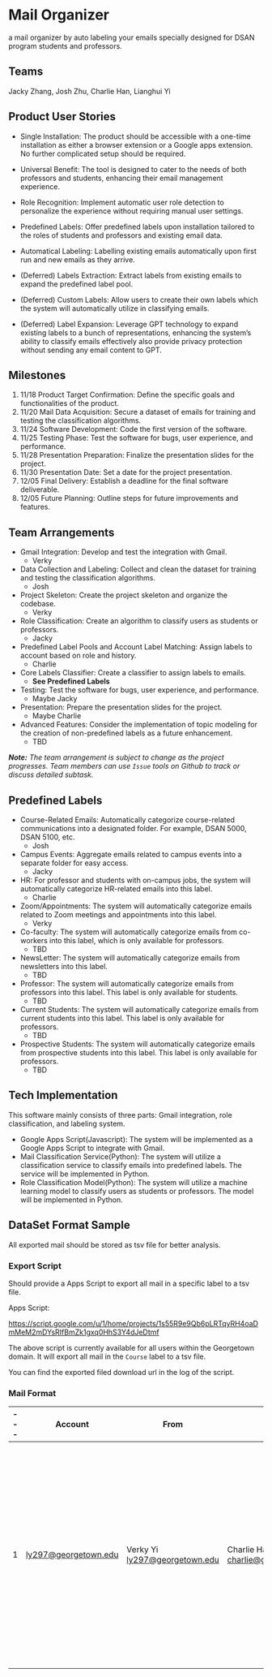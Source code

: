 # Mail Organizer

a mail organizer by auto labeling your emails specially designed for DSAN program students and professors.

## Teams

Jacky Zhang, Josh Zhu, Charlie Han, Lianghui Yi

## Product User Stories

- Single Installation: The product should be accessible with a one-time installation as either a browser extension or a Google apps extension. No further complicated setup should be required.

- Universal Benefit: The tool is designed to cater to the needs of both professors and students, enhancing their email management experience.

- Role Recognition: Implement automatic user role detection to personalize the experience without requiring manual user settings.

- Predefined Labels: Offer predefined labels upon installation tailored to the roles of students and professors and existing email data.

- Automatical Labeling: Labelling existing emails automatically upon first run and new emails as they arrive.

- (Deferred) Labels Extraction: Extract labels from existing emails to expand the predefined label pool.

- (Deferred) Custom Labels: Allow users to create their own labels which the system will automatically utilize in classifying emails.

- (Deferred) Label Expansion: Leverage GPT technology to expand existing labels to a bunch of representations, enhancing the system’s ability to classify emails effectively also provide privacy protection without sending any email content to GPT.

## Milestones

1. 11/18 Product Target Confirmation: Define the specific goals and functionalities of the product.
2. 11/20 Mail Data Acquisition: Secure a dataset of emails for training and testing the classification algorithms.
3. 11/24 Software Development: Code the first version of the software.
4. 11/25 Testing Phase: Test the software for bugs, user experience, and performance.  
5. 11/28 Presentation Preparation: Finalize the presentation slides for the project. 
6. 11/30 Presentation Date: Set a date for the project presentation. 
7. 12/05 Final Delivery: Establish a deadline for the final software deliverable. 
8. 12/05 Future Planning: Outline steps for future improvements and features.

## Team Arrangements

- Gmail Integration: Develop and test the integration with Gmail.
  - Verky
- Data Collection and Labeling: Collect and clean the dataset for training and testing the classification algorithms.
  - Josh
- Project Skeleton: Create the project skeleton and organize the codebase.
  - Verky
- Role Classification: Create an algorithm to classify users as students or professors.
  - Jacky
- Predefined Label Pools and Account Label Matching: Assign labels to account based on role and history.
  - Charlie
- Core Labels Classifier: Create a classifier to assign labels to emails.
  - **See Predefined Labels**
- Testing: Test the software for bugs, user experience, and performance.
  - Maybe Jacky
- Presentation: Prepare the presentation slides for the project.
  - Maybe Charlie
- Advanced Features: Consider the implementation of topic modeling for the creation of non-predefined labels as a future enhancement.
  - TBD

***Note:*** *The team arrangement is subject to change as the project progresses. Team members can use `Issue` tools on Github to track or discuss detailed subtask.*

## Predefined Labels

- Course-Related Emails: Automatically categorize course-related communications into a designated folder. For example, DSAN 5000, DSAN 5100, etc.
  - Josh
- Campus Events: Aggregate emails related to campus events into a separate folder for easy access.
  - Jacky
- HR: For professor and students with on-campus jobs, the system will automatically categorize HR-related emails into this label.
  - Charlie
- Zoom/Appointments: The system will automatically categorize emails related to Zoom meetings and appointments into this label.
  - Verky
- Co-faculty: The system will automatically categorize emails from co-workers into this label, which is only available for professors.
  - TBD
- NewsLetter: The system will automatically categorize emails from newsletters into this label.
  - TBD
- Professor: The system will automatically categorize emails from professors into this label. This label is only available for students.
  - TBD
- Current Students: The system will automatically categorize emails from current students into this label. This label is only available for professors.
  - TBD
- Prospective Students: The system will automatically categorize emails from prospective students into this label. This label is only available for professors.
  - TBD

## Tech Implementation

This software mainly consists of three parts: Gmail integration, role classification, and labeling system.

- Google Apps Script(Javascript): The system will be implemented as a Google Apps Script to integrate with Gmail.
- Mail Classification Service(Python): The system will utilize a classification service to classify emails into predefined labels. The service will be implemented in Python. 
- Role Classification Model(Python): The system will utilize a machine learning model to classify users as students or professors. The model will be implemented in Python.

## DataSet Format Sample

All exported mail should be stored as tsv file for better analysis.

### Export Script

Should provide a Apps Script to export all mail in a specific label to a tsv file.

Apps Script:

https://script.google.com/u/1/home/projects/1s55R9e9Qb6pLRTqyRH4oaDmMeM2mDYsRIfBmZk1gxq0HhS3Y4dJeDtmf

The above script is currently available for all users within the Georgetown domain. It will export all mail in the `Course` label to a tsv file.

You can find the exported filed download url in the log of the script.

### Mail Format

|---|Account|From|To|Subject|Body|Label|Role|
|---|-------|----|--|-------|----|-----|----|
|1  |ly297@georgetown.edu|Verky Yi <ly297@georgetown.edu>| Charlie Han <charlie@georgetown.edu>|DSAN 5000|Hi, Charlie, I am Verky, a student in DSAN 5000. I am writing to ask about the final project. Can you give me some advice?|Course|Student|